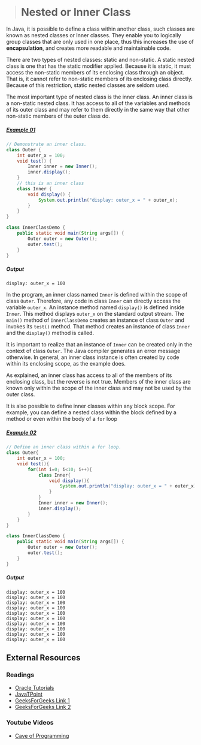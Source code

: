 ># Nested or Inner Class

In Java, it is possible to define a class within another class, such classes are known as nested classes or Inner classes. They enable you to logically group classes that are only used in one place, thus this increases the use of __encapsulation__, and creates more readable and maintainable code.

There are two types of nested classes: static and non-static. A static nested class is one that has the static modifier applied. Because it is static, it must access the non-static members of its enclosing class through an object. That is, it cannot refer to non-static members of its enclosing class directly. Because of this restriction, static nested classes are seldom used.

The most important type of nested class is the inner class. An inner class is a non-static nested class. It has access to all of the variables and methods of its outer class and may refer to them directly in the same way that other non-static members of the outer class do.

##### [Example 01](../20-Examples/07-Control-Statements/01-if-Statement/Example-03/)

```java
// Demonstrate an inner class.
class Outer {
    int outer_x = 100;
    void test() {
        Inner inner = new Inner();
        inner.display();
    }
    // this is an inner class
    class Inner {
        void display() {
            System.out.println("display: outer_x = " + outer_x);
        }
    }
}
```

```java
class InnerClassDemo {
    public static void main(String args[]) {
        Outer outer = new Outer();
        outer.test();
    }
}
```

##### Output

    display: outer_x = 100

In the program, an inner class named `Inner` is defined within the scope of class `Outer`. Therefore, any code in class `Inner` can directly access the variable `outer_x`. An instance method named `display()` is defined inside `Inner`. This method displays `outer_x` on the standard output stream. The `main()` method of `InnerClassDemo` creates an instance of class `Outer` and invokes its `test()` method. That method creates an instance of class `Inner` and the `display()` method is called.

It is important to realize that an instance of `Inner` can be created only in the context of class `Outer`. The Java compiler generates an error message otherwise. In general, an inner class instance is often created by code within its enclosing scope, as the example does.

As explained, an inner class has access to all of the members of its enclosing class, but the reverse is not true. Members of the inner class are known only within the scope of the inner class and may not be used by the outer class.

It is also possible to define inner classes within any block scope. For example, you can define a nested class within the block defined by a method or even within the body of a `for` loop

##### [Example 02](../20-Examples/09-More-on-Classes/02-Nested-or-Inner-Class/Example-02/)

```java
// Define an inner class within a for loop.
class Outer{
    int outer_x = 100;
    void test(){
        for(int i=0; i<10; i++){
            class Inner{
                void display(){
                    System.out.println("display: outer_x = " + outer_x);
                }
            }
            Inner inner = new Inner();
            inner.display();
        }
    }
}
```

```java
class InnerClassDemo {
    public static void main(String args[]) {
        Outer outer = new Outer();
        outer.test();
    }
}
```

##### Output

    display: outer_x = 100
    display: outer_x = 100
    display: outer_x = 100
    display: outer_x = 100
    display: outer_x = 100
    display: outer_x = 100
    display: outer_x = 100
    display: outer_x = 100
    display: outer_x = 100
    display: outer_x = 100

## External Resources

### Readings

* [Oracle Tutorials](https://docs.oracle.com/javase/tutorial/java/javaOO/nested.html)
* [JavaTPoint](https://www.javatpoint.com/java-inner-class)
* [GeeksForGeeks Link 1](https://www.geeksforgeeks.org/nested-classes-java/)
* [GeeksForGeeks Link 2](https://www.geeksforgeeks.org/inner-class-java/)

### Youtube Videos

* [Cave of Programming](https://www.youtube.com/watch?v=DZWlO1jCVas&list=PL9DF6E4B45C36D411&index=43)